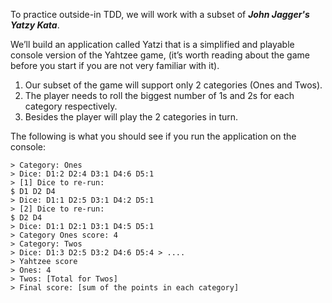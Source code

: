 To practice outside-in TDD, we will work with a subset of ***John Jagger's Yatzy Kata***.

We’ll build an application called Yatzi that is a simplified and playable console version of the Yahtzee game, (it’s worth reading about the game before you start if you are not very familiar with it).

1. Our subset of the game will support only 2 categories (Ones and Twos).
2. The player needs to roll the biggest number of 1s and 2s for each category respectively.
3. Besides the player will play the 2 categories in turn.

The following is what you should see if you run the application on the console:

```
> Category: Ones
> Dice: D1:2 D2:4 D3:1 D4:6 D5:1
> [1] Dice to re-run:
$ D1 D2 D4
> Dice: D1:1 D2:5 D3:1 D4:2 D5:1
> [2] Dice to re-run:
$ D2 D4
> Dice: D1:1 D2:1 D3:1 D4:5 D5:1
> Category Ones score: 4
> Category: Twos
> Dice: D1:3 D2:5 D3:2 D4:6 D5:4 > ....
> Yahtzee score
> Ones: 4
> Twos: [Total for Twos]
> Final score: [sum of the points in each category]
```